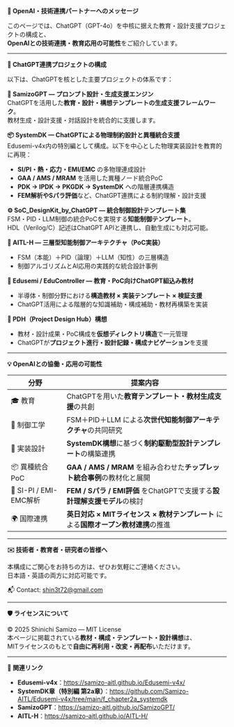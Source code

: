 **🤝 OpenAI・技術連携パートナーへのメッセージ**

このページでは、ChatGPT（GPT-4o）を中核に据えた教育・設計支援プロジェクトの構成と、  
**OpenAIとの技術連携・教育応用の可能性**をご紹介しています。

---

**🔧 ChatGPT連携プロジェクトの構成**

以下は、ChatGPTを核とした主要プロジェクトの体系です：

**🧠 SamizoGPT — プロンプト設計・生成支援エンジン**  
ChatGPTを活用した**教育・設計・構想テンプレートの生成支援フレームワーク**。  
教材生成・設計支援・対話設計を統合的に支援します。

**📦 SystemDK — ChatGPTによる物理制約設計と異種統合支援**  
Edusemi-v4x内の特別編として構成。以下を中心とした物理実装設計を教育的に再現：  
- **SI/PI・熱・応力・EMI/EMC** の多物理連成設計  
- **GAA / AMS / MRAM** を活用した異種ノード統合PoC  
- **PDK → IPDK → PKGDK → SystemDK** への階層連携構造  
- **FEM解析やSパラ評価**など、ChatGPT連携による制約理解・設計支援

**⚙️ SoC_DesignKit_by_ChatGPT — 統合制御設計テンプレート集**  
FSM・PID・LLM制御の統合PoCを実現する**知能制御テンプレート**。  
HDL（Verilog/C）記述はChatGPT APIと連携し、自動生成にも対応可能。

**🤖 AITL-H — 三層型知能制御アーキテクチャ（PoC実装）**  
- FSM（本能）＋PID（論理）＋LLM（知性）の三層構造  
- 制御アルゴリズムとAI応用の実践的な統合設計事例

**📘 Edusemi / EduController — 教育・PoC向けChatGPT組込み教材**  
- 半導体・制御分野における**構造教材 × 実装テンプレート × 検証支援**  
- ChatGPT活用による階層的な知識補助・構成補助・教材再構築を実装

**🧩 PDH（Project Design Hub）構想**  
- 教材・設計成果・PoC構成を**仮想ディレクトリ構造**で一元管理  
- ChatGPTが**プロジェクト進行・設計記録・構成ナビゲーション**を支援

---

**💡 OpenAIとの協働・応用の可能性**

| **分野** | **提案内容** |
|----------|--------------|
| 🎓 教育 | ChatGPTを用いた**教育テンプレート・教材生成支援**の共創 |
| 🤖 制御工学 | FSM＋PID＋LLM による**次世代知能制御アーキテクチャ**の共同研究 |
| 📘 実装設計 | **SystemDK構想**に基づく**制約駆動型設計テンプレート**の構築連携 |
| 📦 異種統合PoC | **GAA / AMS / MRAM** を組み合わせた**チップレット統合事例**の教材化と展開 |
| 🔬 SI-PI / EMI-EMC解析 | **FEM / Sパラ / EMI評価** をChatGPTで支援する**設計理解支援モデル**の検討 |
| 🌍 国際連携 | **英日対応 × MITライセンス × 教材テンプレート** による**国際オープン教材連携**の推進 |

---

**✉️ 技術者・教育者・研究者の皆様へ**

本構成にご関心をお持ちの方は、ぜひお気軽にご連絡ください。  
日本語・英語の両方に対応可能です。

📬 Contact: [shin3t72@gmail.com](mailto:shin3t72@gmail.com)

---

**🛡️ ライセンスについて**

© 2025 Shinichi Samizo — MIT License  
本ページに掲載されている**教材・構成・テンプレート・設計構想**は、  
MITライセンスのもとで**自由に再利用・改変・再配布**いただけます。

---

**📎 関連リンク**

- **Edusemi-v4x**：https://samizo-aitl.github.io/Edusemi-v4x/  
- **SystemDK章（特別編 第2a章）**：https://github.com/Samizo-AITL/Edusemi-v4x/tree/main/f_chapter2a_systemdk  
- **SamizoGPT**：https://samizo-aitl.github.io/SamizoGPT/  
- **AITL-H**：https://samizo-aitl.github.io/AITL-H/

